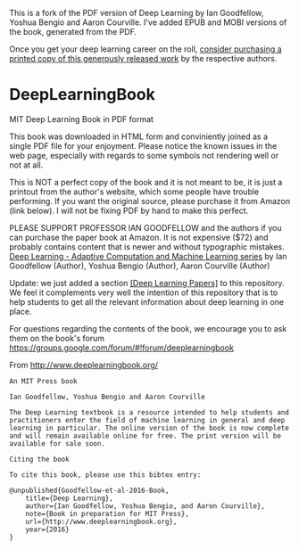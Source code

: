 This is a fork of the PDF version of Deep Learning by Ian Goodfellow, Yoshua Bengio and Aaron Courville. I've added EPUB and MOBI versions of the book, generated from the PDF.

Once you get your deep learning career on the roll, [consider purchasing a printed copy of this generously released work](http://amzn.to/2qlQqZs) by the respective authors.

# DeepLearningBook
MIT Deep Learning Book in PDF format

This book was downloaded in HTML form and conviniently joined as a single PDF file for your enjoyment. Please notice the known issues in the web page, especially with regards to some symbols not rendering well or not at all.

This is NOT a perfect copy of the book and it is not meant to be, it is just a printout from the author's website, which some people have trouble performing. If you want the original source, please purchase it from Amazon (link below). I will not be fixing PDF by hand to make this perfect.

PLEASE SUPPORT PROFESSOR IAN GOODFELLOW and the authors if you can purchase the paper book at Amazon. It is not expensive ($72) and probably contains content that is newer and without typographic mistakes.
[Deep Learning - Adaptive Computation and Machine Learning series](http://amzn.to/2qlQqZs) by Ian Goodfellow (Author), Yoshua Bengio  (Author), Aaron Courville  (Author)

Update: we just added a section [[Deep Learning Papers]](DeepLearningPapers.md) to this repository. We feel it complements very well the intention of this repository that is to help students to get all the relevant information about deep learning in one place.

For questions regarding the contents of the book, we encourage you to ask them on the book's forum 
https://groups.google.com/forum/#!forum/deeplearningbook

From http://www.deeplearningbook.org/

    An MIT Press book

    Ian Goodfellow, Yoshua Bengio and Aaron Courville

    The Deep Learning textbook is a resource intended to help students and practitioners enter the field of machine learning in general and deep learning in particular. The online version of the book is now complete and will remain available online for free. The print version will be available for sale soon.

    Citing the book

    To cite this book, please use this bibtex entry:

    @unpublished{Goodfellow-et-al-2016-Book,
        title={Deep Learning},
        author={Ian Goodfellow, Yoshua Bengio, and Aaron Courville},
        note={Book in preparation for MIT Press},
        url={http://www.deeplearningbook.org},
        year={2016}
    }
